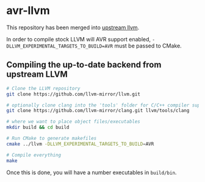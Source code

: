 # avr-llvm

This repository has been merged into [upstream llvm](http://llvm.org/viewvc/llvm-project/llvm/trunk/lib/Target/AVR/).

In order to compile stock LLVM will AVR support enabled, `-DLLVM_EXPERIMENTAL_TARGETS_TO_BUILD=AVR` must be passed to CMake.

## Compiling the up-to-date backend from upstream LLVM

```bash
# Clone the LLVM repository
git clone https://github.com/llvm-mirror/llvm.git

# optionally clone clang into the 'tools' folder for C/C++ compiler support
git clone https://github.com/llvm-mirror/clang.git llvm/tools/clang

# where we want to place object files/executables
mkdir build && cd build

# Run CMake to generate makefiles
cmake ../llvm -DLLVM_EXPERIMENTAL_TARGETS_TO_BUILD=AVR

# Compile everything
make
```

Once this is done, you will have a number executables in `build/bin`.

